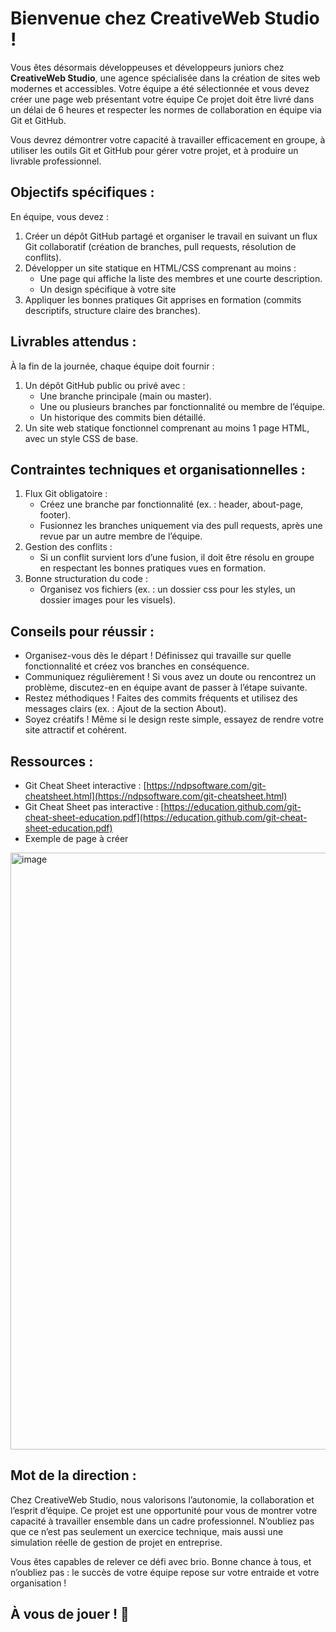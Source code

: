 # Bienvenue chez CreativeWeb Studio !

Vous êtes désormais développeuses et développeurs juniors chez **CreativeWeb Studio**, une agence spécialisée dans la création de sites web modernes et accessibles. Votre équipe a été sélectionnée et vous devez créer une page web présentant votre équipe Ce projet doit être livré dans un délai de 6 heures et respecter les normes de collaboration en équipe via Git et GitHub.

Vous devrez démontrer votre capacité à travailler efficacement en groupe, à utiliser les outils Git et GitHub pour gérer votre projet, et à produire un livrable professionnel.

## Objectifs spécifiques :

En équipe, vous devez :

1. Créer un dépôt GitHub partagé et organiser le travail en suivant un flux Git collaboratif (création de branches, pull requests, résolution de conflits).
2. Développer un site statique en HTML/CSS comprenant au moins :
    - Une page qui affiche la liste des membres et une courte description.
    - Un design spécifique à votre site
4. Appliquer les bonnes pratiques Git apprises en formation (commits descriptifs, structure claire des branches).

## Livrables attendus :

À la fin de la journée, chaque équipe doit fournir :

1. Un dépôt GitHub public ou privé avec :
    - Une branche principale (main ou master).
    - Une ou plusieurs branches par fonctionnalité ou membre de l’équipe.
    - Un historique des commits bien détaillé.
1. Un site web statique fonctionnel comprenant au moins 1 page HTML, avec un style CSS de base.

## Contraintes techniques et organisationnelles :

1. Flux Git obligatoire :
    - Créez une branche par fonctionnalité (ex. : header, about-page, footer).
    - Fusionnez les branches uniquement via des pull requests, après une revue par un autre membre de l’équipe.
1. Gestion des conflits :
    - Si un conflit survient lors d’une fusion, il doit être résolu en groupe en respectant les bonnes pratiques vues en formation.
1. Bonne structuration du code :
    - Organisez vos fichiers (ex. : un dossier css pour les styles, un dossier images pour les visuels).

## Conseils pour réussir :

- Organisez-vous dès le départ ! Définissez qui travaille sur quelle fonctionnalité et créez vos branches en conséquence.
- Communiquez régulièrement ! Si vous avez un doute ou rencontrez un problème, discutez-en en équipe avant de passer à l’étape suivante.
- Restez méthodiques ! Faites des commits fréquents et utilisez des messages clairs (ex. : Ajout de la section About).
- Soyez créatifs ! Même si le design reste simple, essayez de rendre votre site attractif et cohérent.

## Ressources : 

- Git Cheat Sheet interactive : [https://ndpsoftware.com/git-cheatsheet.html](https://ndpsoftware.com/git-cheatsheet.html)
- Git Cheat Sheet pas interactive : [https://education.github.com/git-cheat-sheet-education.pdf](https://education.github.com/git-cheat-sheet-education.pdf)
- Exemple de page à créer
<img width="955" alt="image" src="https://github.com/user-attachments/assets/f7741ccb-be34-4078-9c54-cebbd65f94f5">

## Mot de la direction :
Chez CreativeWeb Studio, nous valorisons l’autonomie, la collaboration et l’esprit d’équipe. Ce projet est une opportunité pour vous de montrer votre capacité à travailler ensemble dans un cadre professionnel. N’oubliez pas que ce n’est pas seulement un exercice technique, mais aussi une simulation réelle de gestion de projet en entreprise.

Vous êtes capables de relever ce défi avec brio. Bonne chance à tous, et n’oubliez pas : le succès de votre équipe repose sur votre entraide et votre organisation !

## À vous de jouer ! 🚀
